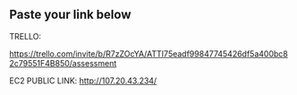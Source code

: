 ## Paste your link below

TRELLO:

https://trello.com/invite/b/R7zZOcYA/ATTI75eadf99847745426df5a400bc82c79551F4B850/assessment

EC2 PUBLIC LINK:
http://107.20.43.234/